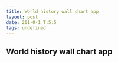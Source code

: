 ```yaml
---
title: World history wall chart app
layout: post
date: 201-0-1 T:5:5
tags: undefined
---
```

## World history wall chart app

